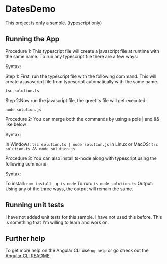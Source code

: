 # DatesDemo

This project is only a sample. (typescript only)

## Running the App 

Procedure 1: This typescript file will create a javascript file at runtime with the same name. To run any typescript file there are a few ways:

Syntax:

Step 1: First, run the typescript file with the following command. This will create a javascript file from typescript automatically with the same name.

`tsc solution.ts`

Step 2:Now run the javascript file, the greet.ts file will get executed:

`node solution.js`

Procedure 2: You can merge both the commands by using a pole | and && like below :

Syntax:

In Windows:
`tsc solution.ts | node solution.js`
In Linux or MacOS:
`tsc solution.ts && node solution.js`

Procedure 3: You can also install ts-node along with typescript using the following command:

Syntax:

To install:
`npm install -g ts-node`
To run:
`ts-node solution.ts`
Output: Using any of the three ways, the output will remain the same.

## Running unit tests

I have not added unit tests for this sample. I have not used this before. This is something that I'm willing to learn and work on.

## Further help

To get more help on the Angular CLI use `ng help` or go check out the [Angular CLI README](https://github.com/angular/angular-cli/blob/master/README.md).
